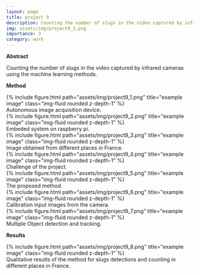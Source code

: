 ```yaml
---
layout: page
title: project 9
description: Counting the number of slugs in the video captured by infrared cameras using the machine learning methods.
img: assets/img/project9_1.png
importance: 3
category: work
---
```



<b> Abstract </b>

Counting the number of slugs in the video captured by infrared cameras using the machine learning methods.


<b> Method </b>

<div class="row">
    <div class="col-sm mt-3 mt-md-0">
        {% include figure.html path="assets/img/project9_1.png" title="example image" class="img-fluid rounded z-depth-1" %}
    </div>
</div>
<div class="caption">
    Autonomous image acquisition device.  
</div>

<div class="row">
    <div class="col-sm mt-3 mt-md-0">
        {% include figure.html path="assets/img/project9_2.png" title="example image" class="img-fluid rounded z-depth-1" %}
    </div>
</div>
<div class="caption">
    Embeded system on raspberry pi.  
</div>

<div class="row">
    <div class="col-sm mt-3 mt-md-0">
        {% include figure.html path="assets/img/project9_3.png" title="example image" class="img-fluid rounded z-depth-1" %}
    </div>
</div>
<div class="caption">
    Image obtained from different places in France.  
</div>





<div class="row">
    <div class="col-sm mt-3 mt-md-0">
        {% include figure.html path="assets/img/project9_4.png" title="example image" class="img-fluid rounded z-depth-1" %}
    </div>
</div>
<div class="caption">
    Challenge of the project.  
</div>

<div class="row">
    <div class="col-sm mt-3 mt-md-0">
        {% include figure.html path="assets/img/project9_5.png" title="example image" class="img-fluid rounded z-depth-1" %}
    </div>
</div>
<div class="caption">
    The proposed method.  
</div>


<div class="row">
    <div class="col-sm mt-3 mt-md-0">
        {% include figure.html path="assets/img/project9_6.png" title="example image" class="img-fluid rounded z-depth-1" %}
    </div>
</div>
<div class="caption">
    Calibration input images from the camera.  
</div>


<div class="row">
    <div class="col-sm mt-3 mt-md-0">
        {% include figure.html path="assets/img/project9_7.png" title="example image" class="img-fluid rounded z-depth-1" %}
    </div>
</div>
<div class="caption">
    Multiple Object detection and tracking.  
</div>


<b> Results </b>

<div class="row">
    <div class="col-sm mt-3 mt-md-0">
        {% include figure.html path="assets/img/project9_8.png" title="example image" class="img-fluid rounded z-depth-1" %}
    </div>
</div>
<div class="caption">
    Qualitative results of the method for slugs detections and counting in different places in France.
</div>

